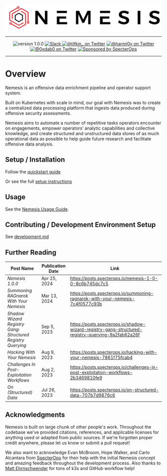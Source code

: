 <p align="center">
    <img src="docs/images/nemesis-light.png" alt="Nemesis" style="width: 800px;" />
</p>
<hr />

<p align="center">
<img src="https://img.shields.io/badge/version-1.0.0-blue" alt="version 1.0.0"/>
<a href="https://join.slack.com/t/bloodhoundhq/shared_invite/zt-1tgq6ojd2-ixpx5nz9Wjtbhc3i8AVAWw">
    <img src="https://img.shields.io/badge/Slack-%23nemesis—chat-blueviolet?logo=slack" alt="Slack"/>
</a>
<a href="https://twitter.com/tifkin_">
    <img src="https://img.shields.io/twitter/follow/tifkin_?style=social"
      alt="@tifkin_ on Twitter"/></a>
<a href="https://twitter.com/harmj0y">
    <img src="https://img.shields.io/twitter/follow/harmj0y?style=social"
      alt="@harmj0y on Twitter"/></a>
<a href="https://twitter.com/0xdab0">
    <img src="https://img.shields.io/twitter/follow/0xdab0?style=social"
      alt="@0xdab0 on Twitter"/></a>
<a href="https://github.com/specterops#nemesis">
    <img src="https://img.shields.io/endpoint?url=https%3A%2F%2Fraw.githubusercontent.com%2Fspecterops%2F.github%2Fmain%2Fconfig%2Fshield.json&style=flat"
      alt="Sponsored by SpecterOps"/>
</a>
</p>
<hr />


# Overview

Nemesis is an offensive data enrichment pipeline and operator support system.

Built on Kubernetes with scale in mind, our goal with Nemesis was to create a centralized data processing platform that ingests data produced during offensive security assessments.

Nemesis aims to automate a number of repetitive tasks operators encounter on engagements, empower operators’ analytic capabilities and collective knowledge, and create structured and unstructured data stores of as much operational data as possible to help guide future research and facilitate offensive data analysis.

## Setup / Installation
Follow the [quickstart guide](docs/quickstart.md)

Or see the full [setup instructions](docs/setup.md)

## Usage
See the [Nemesis Usage Guide](docs/usage_guide.md).

## Contributing / Development Environment Setup
See [development.md](./docs/development.md)

## Further Reading

| Post Name                                   | Publication Date | Link                                                                               |
|---------------------------------------------|------------------|------------------------------------------------------------------------------------|
| *Nemesis 1.0.0*                             | Apr 25, 2024     | https://posts.specterops.io/nemesis-1-0-0-8c6b745dc7c5                             |
| *Summoning RAGnarok With Your Nemesis*      | Mar 13, 2024     | https://posts.specterops.io/summoning-ragnarok-with-your-nemesis-7c4f0577c93b      |
| *Shadow Wizard Registry Gang: Structured Registry Querying* | Sep 5, 2023 | https://posts.specterops.io/shadow-wizard-registry-gang-structured-registry-querying-9a2fab62a26f |
| *Hacking With Your Nemesis*                 | Aug 9, 2023      | https://posts.specterops.io/hacking-with-your-nemesis-7861f75fcab4                 |
| *Challenges In Post-Exploitation Workflows* | Aug 2, 2023      | https://posts.specterops.io/challenges-in-post-exploitation-workflows-2b3469810fe9 |
| *On (Structured) Data*                      | Jul 26, 2023     | https://posts.specterops.io/on-structured-data-707b7d9876c6                        |


## Acknowledgments

Nemesis is built on large chunk of other people's work. Throughout the codebase we've provided citations, references, and applicable licenses for anything used or adapted from public sources. If we're forgotten proper credit anywhere, please let us know or submit a pull request!

We also want to acknowledge Evan McBroom, Hope Walker, and Carlo Alcantara from [SpecterOps](https://specterops.io/) for their help with the initial Nemesis concept and amazing feedback throughout the development process. Also thanks to [Matt Ehrnschwender](https://twitter.com/M_alphaaa) for tons of k3s and GitHub workflow help!
